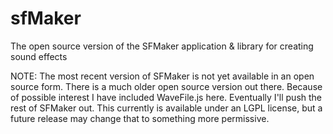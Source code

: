 sfMaker
=======

The open source version of the SFMaker application &amp; library for creating sound effects

NOTE: The most recent version of SFMaker is not yet available in an
open source form.  There is a much older open source version out
there.  Because of possible interest I have included WaveFile.js here.
Eventually I'll push the rest of SFMaker out.  This currently is
available under an LGPL license, but a future release may change that
to something more permissive.
